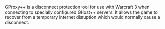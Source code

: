 GProxy++ is a disconnect protection tool for use with Warcraft 3 when connecting to specially configured GHost++ servers. It allows the game to recover from a temporary internet disruption which would normally cause a disconnect.